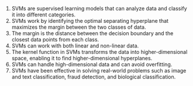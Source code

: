 1. SVMs are supervised learning models that can analyze data and classify it into different categories.
2. SVMs work by identifying the optimal separating hyperplane that maximizes the margin between the two classes of data.
3. The margin is the distance between the decision boundary and the closest data points from each class.
4. SVMs can work with both linear and non-linear data.
5. The kernel function in SVMs transforms the data into higher-dimensional space, enabling it to find higher-dimensional hyperplanes.
6. SVMs can handle high-dimensional data and can avoid overfitting.
7. SVMs have been effective in solving real-world problems such as image and text classification, fraud detection, and biological classification.